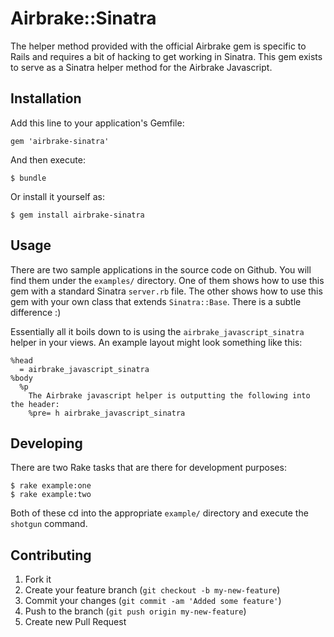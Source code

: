# Airbrake::Sinatra

The helper method provided with the official Airbrake gem is specific to Rails
and requires a bit of hacking to get working in Sinatra. This gem exists to
serve as a Sinatra helper method for the Airbrake Javascript.

## Installation

Add this line to your application's Gemfile:

    gem 'airbrake-sinatra'

And then execute:

    $ bundle

Or install it yourself as:

    $ gem install airbrake-sinatra

## Usage

There are two sample applications in the source code on Github. You will find
them under the `examples/` directory. One of them shows how to use this gem with
a standard Sinatra `server.rb` file. The other shows how to use this gem with
your own class that extends `Sinatra::Base`. There is a subtle difference :)

Essentially all it boils down to is using the `airbrake_javascript_sinatra`
helper in your views. An example layout might look something like this:

``` haml
%head
  = airbrake_javascript_sinatra
%body
  %p
    The Airbrake javascript helper is outputting the following into the header:
    %pre= h airbrake_javascript_sinatra
```

## Developing

There are two Rake tasks that are there for development purposes:

    $ rake example:one
    $ rake example:two

Both of these cd into the appropriate `example/` directory and execute the
`shotgun` command.

## Contributing

1. Fork it
2. Create your feature branch (`git checkout -b my-new-feature`)
3. Commit your changes (`git commit -am 'Added some feature'`)
4. Push to the branch (`git push origin my-new-feature`)
5. Create new Pull Request
